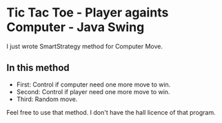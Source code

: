 # Tic Tac Toe - Player againts Computer - Java Swing

I just wrote SmartStrategy method for Computer Move.

## In this method
 - First: Control if computer need one more move to win.
 - Second: Control if player need one more move to win.
 - Third: Random move.

Feel free to use that method.
I don't have the hall licence of that program.
